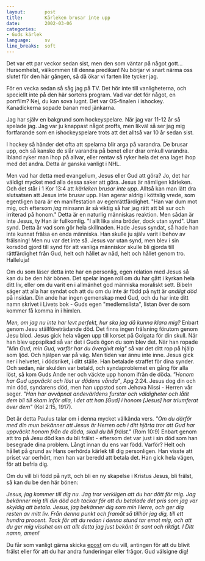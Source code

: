 ```yaml
---
layout:       post
title:        Kärleken brusar inte upp
date:         2002-03-06
categories:
- Guds kärlek
language:     sv
line_breaks:  soft
---
```

Det var ett par veckor sedan sist, men den som väntar på något gott...
Hursomhelst, välkommen till denna predikan! Nu börjar vi snart närma oss slutet
för den här gången, så då ökar vi farten lite tycker jag.

För en vecka sedan så såg jag på TV. Det hör inte till vanligheterna, och
speciellt inte på den här sortens program. Vad var det för något, en porrfilm?
Nej, du kan sova lugnt. Det var OS-finalen i ishockey. Kanadickerna sopade banan
med jänkarna.

Jag har själv en bakgrund som hockeyspelare. När jag var 11-12 år så spelade
jag. Jag var ju knappast något proffs, men likväl så ser jag mig fortfarande som
en ishockeyspelare trots att det alltså var 10 år sedan sist.

I hockey så händer det ofta att spelarna blir arga på varandra. De brusar upp,
och så kanske de slår varandra på benet eller drar omkull varandra. Ibland ryker
man ihop på allvar, eller rentav så ryker hela det ena laget ihop med det andra.
Detta är ganska vanligt i NHL.

Men vad har detta med evangelium, Jesus eller Gud att göra? Jo, det har väldigt
mycket med alla dessa saker att göra. Jesus är nämligen kärleken. Och det står i
1 Kor 13:4 att <em>kärleken brusar inte upp</em>. Alltså kan man lätt dra
slutsatsen att Jesus inte brusar upp. Han agerar aldrig i köttslig vrede, som
egentligen bara är en manifestation av egenrättfärdighet. "Han var dum mot mig,
och eftersom <em>jag</em> minsann är så viktig så har jag rätt att bli sur och
irriterad på honom." Detta är en naturlig människas reaktion. Men sådan är inte
Jesus, ty Han är fullkomlig. "I allt lika sina bröder, dock utan synd". Utan
synd. Detta är vad som gör hela skillnaden. Hade Jesus syndat, så hade han inte
kunnat frälsa en enda människa. Han skulle ju själv varit i behov av frälsning!
Men nu var det inte så. Jesus var utan synd, men blev i sin korsdöd gjord till
synd för att vanliga människor skulle bli gjorda till rättfärdighet från Gud,
helt och hållet av nåd, helt och hållet genom tro.  Halleluja!

Om du som läser detta inte har en personlig, egen relation med Jesus så kan du
be den här bönen. Det spelar ingen roll om du har gått i kyrkan hela ditt liv,
eller om du varit en i allmänhet god människa moraliskt sett. Bibeln säger att
alla har syndat och att du om du inte är född på nytt är <em>andligt död</em> på
insidan. Din ande har ingen gemenskap med Gud, och du har inte ditt namn skrivet
i Livets bok - Guds egen "medlemslista", listan över de som kommer få komma in i
himlen.

<em>Men, om jag nu inte har levt perfekt, hur ska jag då kunna klara mig?</em>
Enbart genom Jesu ställföreträdande död. Det finns ingen frälsning förutom genom
Jesu blod. Jesus gick hela vägen upp till korset på Golgata för din skull. När
han blev uppspikad så var det i Guds ögon du som blev det. När han ropade
<em>"Min Gud, min Gud, varför har du övergivit mig"</em> så var det ditt rop på
hjälp som ljöd. Och hjälpen var på väg. Men tiden var ännu inte inne. Jesus gick
ner i helvetet, i dödsriket, i ditt ställe. Han betalade straffet för dina
synder. Och sedan, när skulden var betald, och syndaproblemet en gång för alla
löst, så kom Guds Ande ner och väckte upp honom ifrån de döda. <em>"Honom har
Gud uppväckt och löst ur dödens vånda"</em>, Apg 2:24. Jesus dog din och min
död, syndarens död, men han uppstod som Jehova Nissi - Herren vår seger.
<em>"Han har avväpnat andevärldens furstar och väldigheter och låtit dem bli
till skam inför alla, i det att han [Gud] i honom [Jesus] har triumferat över
dem"</em> (Kol 2:15, 1917).

Det är detta Paulus talar om i denna mycket välkända vers. <em>"Om du därför med
din mun bekänner att Jesus är Herren och i ditt hjärta tror att Gud har uppväckt
honom från de döda, skall du bli frälst."</em> (Rom 10:9) Enbart genom att tro
på Jesu död kan du bli frälst - eftersom det var just i sin död som han
besegrade dina problem. Långt innan du ens var född. Varför? Helt och hållet på
grund av Hans oerhörda kärlek till dig personligen. Han visste att priset var
oerhört, men han var beredd att betala det. Han gick hela vägen, för att befria
dig.

Om du vill bli född på nytt, och bli en ny skapelse i Kristus Jesus, bli frälst,
så kan du be den här bönen:

<em>Jesus, jag kommer till dig nu. Jag tror verkligen att du har dött för mig.
Jag bekänner mig till din död och tackar för att du betalade det pris som jag
var skyldig att betala. Jesus, jag bekänner dig som min Herre, och ger dig
resten av mitt liv. Från denna punkt och framåt så tillhör jag dig, till ett
hundra procent. Tack för att du redan i denna stund tar emot mig, och att du ger
mig visshet om att allt detta jag just bekänt är sant och riktigt. I Ditt namn,
amen!</em>

Du får som vanligt gärna skicka <a href="/sv/om">epost</a> om du vill, antingen
för att du blivit frälst eller för att du har andra funderingar eller frågor.
Gud välsigne dig!

